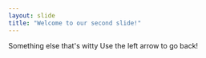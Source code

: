 ```yaml
---
layout: slide
title: "Welcome to our second slide!"
---
```

Something else that's witty 
Use the left arrow to go back!
